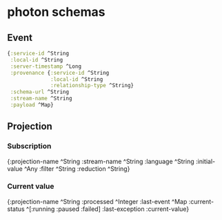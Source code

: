 # photon schemas

## Event

```clojure
{:service-id ^String
 :local-id ^String
 :server-timestamp ^Long
 :provenance {:service-id ^String
              :local-id ^String
              :relationship-type ^String}
 :schema-url ^String
 :stream-name ^String
 :payload ^Map}
```

## Projection

### Subscription

{:projection-name ^String
 :stream-name ^String
 :language ^String
 :initial-value ^Any
 :filter ^String
 :reduction ^String}

### Current value

{:projection-name ^String
 :processed ^Integer
 :last-event ^Map
 :current-status ^[:running :paused :failed]
 :last-exception
 :current-value}


